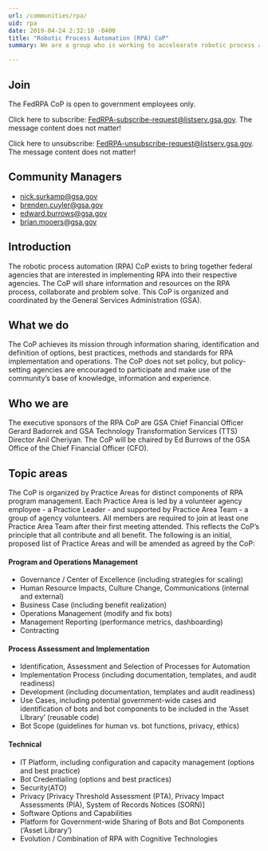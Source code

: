 ```yaml
---
url: /communities/rpa/
uid: rpa
date: 2019-04-24 2:32:10 -0400
title: "Robotic Process Automation (RPA) CoP"
summary: We are a group who is working to accelearate robotic process automation (RPA) adoption in the federal government.

---
```


## Join

The FedRPA CoP is open to government employees only. 
 
Click here to subscribe: [FedRPA-subscribe-request@listserv.gsa.gov](mailto:FedRPA-subscribe-request@listserv.gsa.gov). The message content does not matter!

Click here to unsubscribe: [FedRPA-unsubscribe-request@listserv.gsa.gov](mailto:FedRPA-unsubscribe-request@listserv.gsa.gov). The message content does not matter!

## Community Managers
  - [nick.surkamp@gsa.gov](mailto:nick.surkamp@gsa.gov)
  - [brenden.cuyler@gsa.gov](mailto:brenden.cuyler@gsa.gov)
  - [edward.burrows@gsa.gov](mailto:edward.burrows@gsa.gov)
  - [brian.mooers@gsa.gov](mailto:brian.mooers@gsa.gov)

## Introduction

The robotic process automation (RPA) CoP exists to bring together federal agencies that are interested in implementing RPA into their respective agencies. The CoP will share information and resources on the RPA process, collaborate and problem solve. This CoP is organized and coordinated by the General Services Administration (GSA).

## What we do

The CoP achieves its mission through information sharing, identification and definition of options, best practices, methods and standards for RPA implementation and operations.  The CoP does not set policy, but policy-setting agencies are encouraged to participate and make use of the community’s base of knowledge, information and experience.  

## Who we are 

The executive sponsors of the RPA CoP are GSA Chief Financial Officer Gerard Badorrek and GSA Technology Transformation Services (TTS) Director Anil Cheriyan. The CoP will be chaired by Ed Burrows of the GSA Office of the Chief Financial Officer (CFO).

## Topic areas 

The CoP is organized by Practice Areas for distinct components of RPA program management. Each Practice Area is led by a volunteer agency employee - a Practice Leader - and supported by Practice Area Team - a group of agency volunteers.  All members are required to join at least one Practice Area Team after their first meeting attended. This reflects the CoP’s principle that all contribute and all benefit. The following is an initial, proposed list of Practice Areas and will be amended as agreed by the CoP:

#### Program and Operations Management
  - Governance / Center of Excellence (including strategies for scaling)
  - Human Resource Impacts, Culture Change, Communications (internal and external)
  - Business Case (including benefit realization)
  - Operations Management (modify and fix bots)
  - Management Reporting (performance metrics, dashboarding)
  - Contracting

#### Process Assessment and Implementation
  - Identification, Assessment and Selection of Processes for Automation
  - Implementation Process (including documentation, templates, and audit readiness)
  - Development (including documentation, templates and audit readiness)
  - Use Cases, including potential government-wide cases and identification of bots and bot components to be included in the ‘Asset LIbrary’ (reusable code)
  - Bot Scope (guidelines for human vs. bot functions, privacy, ethics)

#### Technical
  - IT Platform, including configuration and capacity management (options and best practice)
  - Bot Credentialing (options and best practices)
  - Security(ATO)
  - Privacy [Privacy Threshold Assessment (PTA), Privacy Impact Assessments (PIA), System of Records Notices (SORN)]
  - Software Options and Capabilities
  - Platform for Government-wide Sharing of Bots and Bot Components (‘Asset Library’)
  - Evolution / Combination of RPA with Cognitive Technologies
